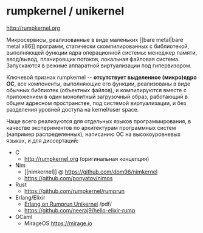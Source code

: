 # rumpkernel / unikernel

http://rumpkernel.org

Микросервисы, реализованные в виде маленьких [[bare metal|bare metal x86]] программ, статически скомпилированных с библиотекой, выполняющей функции ядра операционной системы: менеджер памяти, ввод/вывод, планировщик потоков, локальная файловая система. Запускаются в режиме аппаратной виртуализации под гипервизором.

Ключевой признак rumpkernel -- **отсутствует выделенное (микро)ядро ОС**, все компоненты, выполняющие его функции, реализованы в виде обычных библиотек (объектных файлов), и компилируются вместе с приложением в один монолитный загрузочный образ, работающий в общем адресном пространстве, под системой виртуализации, и без разделения уровней доступа на kernel/user space.

Чаще всего реализуются для отдельных языков программирования, в качестве экспериментов по архитектурам программных систем (например распределенных), написанию ОС на высокоуровневых языках, и для диссертаций:
* C
  * http://rumpkernel.org (оригинальная концепция)
* Nim
  * [[nimkernel]] @ https://github.com/dom96/nimkernel
  * https://github.com/ponyatov/nimos
* Rust
  * https://github.com/rumpkernel/rumprun
* Erlang/Elixir
  * [Erlang on Rumprun Unikernel](http://www.erlang-factory.com/static/upload/media/1474729921717518neerajsharmaerlangonrumprununikerneleuc2016.pdf) /pdf/
  * https://github.com/neeraj9/hello-elixir-rump
* OCaml
  * MirageOS https://mirage.io
